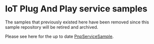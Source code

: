 # IoT Plug And Play service samples
The samples that previously existed here have been removed since this sample repository will be retired and archived.

Please see here for the up to date [PnpServiceSample](https://github.com/Azure/azure-iot-sdk-csharp/tree/main/iothub/service/samples/solutions/PnpServiceSamples).
